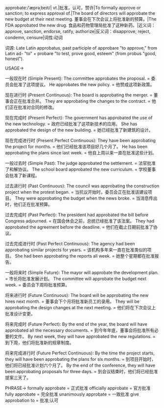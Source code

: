 approbate:/ˈæprəˌbeɪt/| vt.|批准，认可，赞许|To formally approve or sanction; to express approval of.|The board of directors will approbate the new budget at their next meeting. 董事会在下次会议上将批准新的预算。|The FDA approbated the new drug. 食品和药物管理局批准了这种新药。|近义词：approve, sanction, endorse, ratify, authorize|反义词：disapprove, reject, condemn, censure|词性:动词

词源:
Late Latin approbatus, past participle of approbare "to approve," from Latin ad- "to" + probare "to test, prove good, esteem" (from probus "good, honest").

USAGE->

一般现在时 (Simple Present):
The committee approbates the proposal. = 委员会批准了这项提议。
He approbates the new policy. = 他赞成这项新政策。

现在进行时 (Present Continuous):
The board is approbating the merger. = 董事会正在批准合并。
They are approbating the changes to the contract. = 他们正在批准对合同的修改。

现在完成时 (Present Perfect):
The government has approbated the use of the new technology. = 政府已经批准了这项新技术的应用。
She has approbated the design of the new building. = 她已经批准了新建筑的设计。

现在完成进行时 (Present Perfect Continuous):
They have been approbating the project for months. = 他们已经批准该项目好几个月了。
He has been approbating the plans since last week. = 他自上周以来一直在批准这些计划。

一般过去时 (Simple Past):
The judge approbated the settlement. = 法官批准了和解协议。
The school board approbated the new curriculum. = 学校董事会批准了新课程。

过去进行时 (Past Continuous):
The council was approbating the construction project when the protest began. = 当抗议开始时，委员会正在批准该建设项目。
They were approbating the budget when the news broke. = 当消息传出时，他们正在批准预算。

过去完成时 (Past Perfect):
The president had approbated the bill before Congress adjourned. = 在国会休会之前，总统已经批准了该法案。
They had approbated the agreement before the deadline. = 他们在截止日期前批准了协议。

过去完成进行时 (Past Perfect Continuous):
The agency had been approbating similar projects for years. = 该机构多年来一直在批准类似的项目。
She had been approbating the reports all week. = 她整个星期都在批准报告。

一般将来时 (Simple Future):
The mayor will approbate the development plan. = 市长将批准发展计划。
The committee will approbate the budget next week. = 委员会下周将批准预算。

将来进行时 (Future Continuous):
The board will be approbating the new hires next month. = 董事会下个月将批准新员工的录用。
They will be approbating the design changes at the next meeting. = 他们将在下次会议上批准设计变更。

将来完成时 (Future Perfect):
By the end of the year, the board will have approbated all the necessary documents. = 到今年年底，董事会将批准所有必要的文件。
By next week, they will have approbated the new regulations. = 到下周，他们将批准新的规章制度。

将来完成进行时 (Future Perfect Continuous):
By the time the project starts, they will have been approbating the plans for six months. = 到项目开始时，他们将已经批准计划六个月了。
By the end of the conference, they will have been approbating proposals for three days. = 到会议结束时，他们将已经批准提案三天了。


PHRASE->
formally approbate = 正式批准
officially approbate = 官方批准
fully approbate = 完全批准
unanimously approbate = 一致批准
give approbation to = 批准;认可
